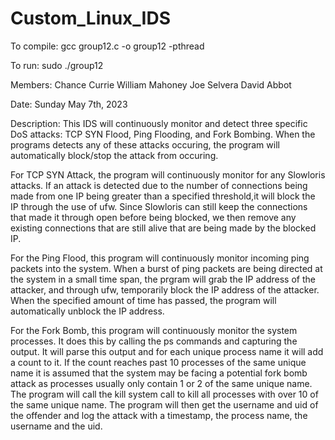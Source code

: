 # Custom_Linux_IDS

To compile: gcc group12.c -o group12 -pthread

To run: sudo ./group12

Members: 
  Chance Currie
  William Mahoney
  Joe Selvera
  David Abbot

Date: Sunday May 7th, 2023

Description: 
This IDS will continuously monitor and detect three specific DoS attacks: TCP SYN Flood, Ping Flooding, and Fork Bombing. When the programs detects
any of these attacks occuring, the program will automatically block/stop the attack from occuring.

For TCP SYN Attack, the program will continuously monitor for any Slowloris attacks. If an attack is detected due to the number of connections 
being made from one IP being greater than a specified threshold,it will block the IP through the use of ufw. Since Slowloris can still keep the 
connections that made it through open before being  blocked, we then remove any existing connections that are still alive that are being made by the blocked IP.

For the Ping Flood, this program will continuously monitor incoming ping packets into the system. When a burst of ping packets are being directed at the system
in  a small time span, the prgram will grab the IP address of the attacker, and through ufw, temporarily block the IP address of the attacker. When the specified amount of time has passed, the program will automatically unblock the IP address.

For the Fork Bomb, this program will continuously monitor the system processes. It does this by calling the ps commands and capturing the output. It will parse 
this output and for each unique process name it will add a count to it. If the count reaches past 10 processes of the same unique name it is assumed that the 
system may be facing a potential fork bomb attack as processes usually only contain 1 or 2 of the same unique name. The program will call the kill system call 
to kill all processes with over 10 of the same unique name. The program will then get the username and uid of the offender and log the attack with a timestamp,
the process name, the username and the uid.

